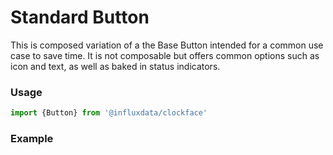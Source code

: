 # Standard Button

This is composed variation of a the Base Button intended for a common use case to save time. It is not composable but offers common options such as icon and text, as well as baked in status indicators.

### Usage
```jsx
import {Button} from '@influxdata/clockface'
```

### Example
<!-- STORY -->

<!-- STORY HIDE START -->

<!-- STORY HIDE END -->

<!-- PROPS -->
